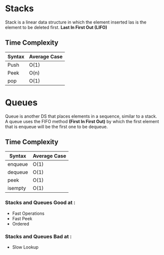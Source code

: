 # Stacks

Stack is a linear data structure in which the element inserted las is the element 
to be deleted first.
**Last In First Out (LIFO)**

## Time Complexity 
| Syntax   | Average Case |
|----------|--------------|
| Push     | O(1)         |
| Peek     | O(n)         |
| pop      | O(1)         |


# Queues

Queue is another DS that places elements in a sequence, similar to a stack. A queue uses the FIFO method
**(First In First Out)** by which the first element that is enqueue will be the first one to be dequeue.


## Time Complexity 
| Syntax  | Average Case |
|---------|--------------|
| enqueue | O(1)         |
| dequeue | O(1)         |
| peek    | O(1)         |
| isempty | O(1)         |

### Stacks and Queues Good at :
- Fast Operations
- Fast Peek
- Ordered


### Stacks and Queues Bad at :
- Slow Lookup